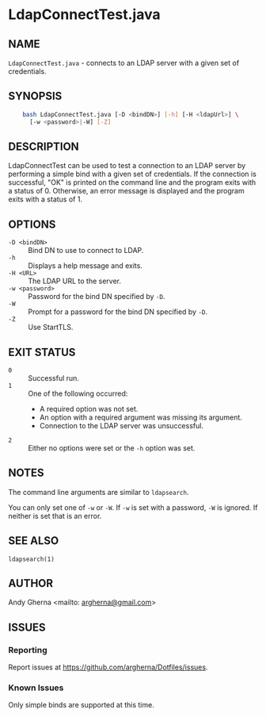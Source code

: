 # LdapConnectTest.java

## NAME

`LdapConnectTest.java` - connects to an LDAP server with a given set of credentials.

## SYNOPSIS

```bash
    bash LdapConnectTest.java [-D <bindDN>] [-h] [-H <ldapUrl>] \
      [-w <password>|-W] [-Z] 
```

## DESCRIPTION

LdapConnectTest can be used to test a connection to an LDAP server by performing a simple bind with a given set of credentials. If the connection is successful, "OK" is printed on the command line and the program exits with a status of 0. Otherwise, an error message is displayed and the program exits with a status of 1.

## OPTIONS

<dl>
  <dt><code>-D &lt;bindDN&gt;</code>
  <dd>Bind DN to use to connect to LDAP.
  <dt><code>-h</code>
  <dd>Displays a help message and exits.
  <dt><code>-H &lt;URL&gt;</code>
  <dd>The LDAP URL to the server.
  <dt><code>-w &lt;password&gt;</code>
  <dd>Password for the bind DN specified by <code>-D</code>.
  <dt><code>-W</code>
  <dd>Prompt for a password for the bind DN specified by <code>-D</code>.
  <dt><code>-Z</code>
  <dd>Use StartTLS.
</dl>

## EXIT STATUS

<dl>
  <dt><code>0</code>
  <dd>Successful run.
  <dt><code>1</code>
  <dd>One of the following occurred:
    <ul>
      <li>A required option was not set.
      <li>An option with a required argument was missing its argument.
      <li>Connection to the LDAP server was unsuccessful.
    </ul>
  <dt><code>2</code>
  <dd>Either no options were set or the <code>-h</code> option was set. 
</dl>

## NOTES

The command line arguments are similar to `ldapsearch`.

You can only set one of `-w` or `-W`. If `-w` is set with a password, `-W` is ignored. If neither is set that is an error.

## SEE ALSO

`ldapsearch(1)`

## AUTHOR

Andy Gherna <mailto: argherna@gmail.com>

## ISSUES

### Reporting

Report issues at https://github.com/argherna/Dotfiles/issues.

### Known Issues

Only simple binds are supported at this time.
